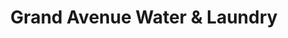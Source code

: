 ---
title: "Grand Avenue Water & Laundry"
url: /san-juan/grand-avenue-water-und-laundry/
shop: Wäscherei
---